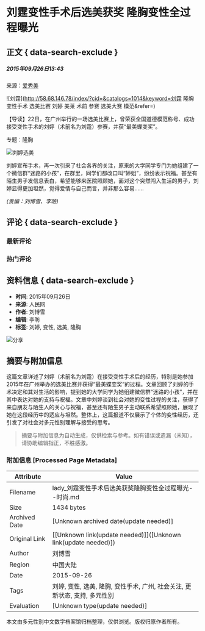 # 刘霆变性手术后选美获奖 隆胸变性全过程曝光

## 正文 { data-search-exclude }


##### 2015年09月26日13:43    
来源：[爱秀美](http://www.ixiumei.com/a/20150923/186927.shtml) 

![刘霆](http://58.68.146.78/index/?cid=&catalogs=1014&keyword=刘霆 隆胸 变性手术 选美比赛 刘婷 美莱 术前 参赛 选美大赛 模范&refer=)

【导读】22日，在广州举行的一场选美比赛上，曾荣获全国道德模范称号、成功接受变性手术的刘婷（术前名为刘霆）参赛，并获“最美蝶变奖”。

专题：隆胸

![刘婷选美](http://www.people.com.cn/mediafile/pic/20150926/34/5524102642172172642.jpg)

刘婷宣布手术，再一次引来了社会各界的关注，原来的大学同学专门为她组建了一个微信群“迷路的小孩”，在群里，同学们都改口叫“婷姐”，纷纷表示祝福。甚至有陌生男子发信息表白，希望能够来医院照顾她，面对这个突然闯入生活的男子，刘婷显得更加坦然，觉得爱情与自己而言，并非那么容易…… 

_(责编：刘博雪、李昉)_ 

## 评论  { data-search-exclude }
### 最新评论 
### 热门评论 

## 资料信息  { data-search-exclude }
- **时间**: 2015年09月26日
- **来源**: 人民网
- **作者**: 刘博雪
- **编辑**: 李昉
- **标签**: 刘婷, 变性, 选美, 隆胸

![分享](http://58.68.146.44:8000/c.gif?id=27637653)
<!-- tcd_original_link http://lady.people.com.cn/n/2015/0926/c1014-27637653-8.html -->


## 摘要与附加信息

<!-- tcd_abstract -->
这篇文章详述了刘婷（术前名为刘霆）在接受变性手术后的经历，特别是她参加2015年在广州举办的选美比赛并获得“最美蝶变奖”的过程。文章回顾了刘婷的手术决定和其对生活的影响，提到她的大学同学为她组建微信群“迷路的小孩”，并在其中表达对她的支持与祝福。文章中刘婷谈到社会对她的变性过程的关注，获得了来自朋友与陌生人的关心与祝福，甚至还有陌生男子主动联系希望照顾她，展现了她在这段经历中的适应与坦然。整体上，这篇报道不仅展示了个体的变性经历，还引发了对社会对多元性别理解与接受的思考。
<!-- tcd_abstract_end -->

> 摘要与附加信息为自动生成，仅供检索与参考。如有错误或遗漏（未知），请协助编辑指正，不胜感激。

### 附加信息 [Processed Page Metadata]

| Attribute       | Value                                  |
|-----------------|----------------------------------------|
| Filename        | lady_刘霆变性手术后选美获奖隆胸变性全过程曝光--时尚.md                             |
| Size            | 1434 bytes                           |
| Archived Date   | [Unknown archived date(update needed)]                             |
| Original Link   | [[Unknown link(update needed)]]([Unknown link(update needed)])                       |
| Author          | 刘博雪                               |
| Region          | 中国大陆                               |
| Date            | 2015-09-26                                 |
| Tags            | 刘婷, 变性, 选美, 隆胸, 变性手术, 广州, 社会关注, 更新状态, 支持, 多元性别                                 |
| Evaluation            | [Unknown type(update needed)]                                 |
<!-- tcd_table_end -->

本文由多元性别中文数字档案馆归档整理，仅供浏览。版权归原作者所有。
